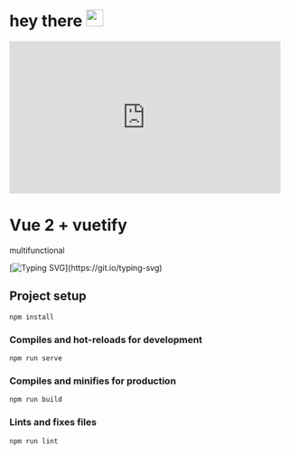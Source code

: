 <h1>
  hey there
  <img src="https://media.giphy.com/media/hvRJCLFzcasrR4ia7z/giphy.gif" width="30px"/>
</h1>

<div style="width:480px"><iframe allow="fullscreen" frameBorder="0" height="270" src="https://giphy.com/embed/ozNvZioZuhQZ9YmxvX/video" width="480"></iframe></div>

# Vue 2 + vuetify
multifunctional

[![Typing SVG](https://readme-typing-svg.herokuapp.com?color=%2336BCF7&lines=in+developing+.+.+.+.)](https://git.io/typing-svg)

## Project setup
```
npm install
```

### Compiles and hot-reloads for development
```
npm run serve
```

### Compiles and minifies for production
```
npm run build
```

### Lints and fixes files
```
npm run lint
```
